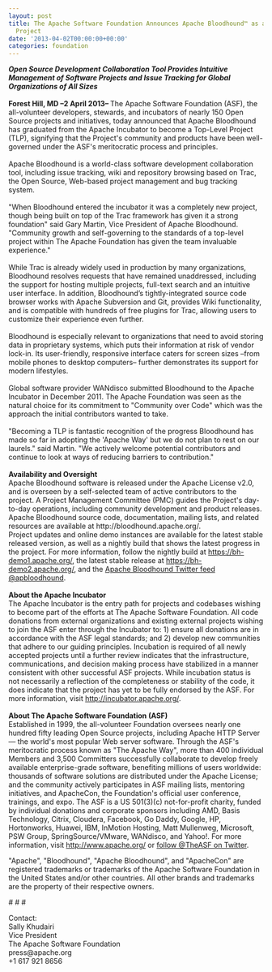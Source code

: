 ```yaml
---
layout: post
title: The Apache Software Foundation Announces Apache Bloodhound™ as a Top-Level
  Project
date: '2013-04-02T00:00:00+00:00'
categories: foundation
---
```

<div><b><i>Open Source Development Collaboration Tool Provides Intuitive Management of Software Projects and Issue Tracking for Global Organizations of All Sizes</i></b></div> 
  <div><b><br />Forest Hill, MD –2 April 2013– </b>The Apache Software Foundation (ASF), the all-volunteer developers, stewards, and incubators of nearly 150 Open Source projects and initiatives, today announced that Apache Bloodhound has graduated from the Apache Incubator to become a Top-Level Project (TLP), signifying that the Project's community and products have been well-governed under the ASF's meritocratic process and principles.</div> 
  <div><br />Apache Bloodhound is a world-class software development collaboration tool, including issue tracking, wiki and repository browsing based on Trac, the Open Source, Web-based project management and bug tracking system.</div> 
  <div><br />&quot;When Bloodhound entered the incubator it was a completely new project, though being built on top of the Trac framework has given it a strong foundation&quot; said Gary Martin, Vice President of Apache Bloodhound. &quot;Community growth and self-governing to the standards of a top-level project within The Apache Foundation has given the team invaluable experience.&quot;</div> 
  <div><br />While Trac is already widely used in production by many organizations, Bloodhound resolves requests that have remained unaddressed, including the support for hosting multiple projects, full-text search and an intuitive user interface. In addition, Bloodhound’s tightly-integrated source code browser works with Apache Subversion and Git, provides Wiki functionality, and is compatible with hundreds of free plugins for Trac, allowing users to customize their experience even further.</div> 
  <div><br />Bloodhound is especially relevant to organizations that need to avoid storing data in proprietary systems, which puts their information at risk of vendor lock-in. Its user-friendly, responsive interface caters for screen sizes –from mobile phones to desktop computers– further demonstrates its support for modern lifestyles.</div> 
  <div><br />Global software provider WANdisco submitted Bloodhound to the Apache Incubator in December 2011. The Apache Foundation was seen as the natural choice for its commitment to &quot;Community over Code&quot; which was the approach the initial contributors wanted to take.</div> 
  <div><br />&quot;Becoming a TLP is fantastic recognition of the progress Bloodhound has made so far in adopting the 'Apache Way' but we do not plan to rest on our laurels.&quot; said Martin. &quot;We actively welcome potential contributors and continue to look at ways of reducing barriers to contribution.&quot;</div> 
  <div><b><br />Availability and Oversight</b></div> 
  <div>Apache Bloodhound software is released under the Apache License v2.0, and is overseen by a self-selected team of active contributors to the project. A Project Management Committee (PMC) guides the Project's day-to-day operations, including community development and product releases. Apache Bloodhound source code, documentation, mailing lists, and related resources are available at http://bloodhound.apache.org/.&nbsp;</div> 
  <div>Project updates and online demo instances are available for the latest stable released version, as well as a nightly build that shows the latest progress in the project. For more information, follow the nightly build at <a href="https://bh-demo1.apache.org/">https://bh-demo1.apache.org/</a>, the latest stable release at <a href="https://bh-demo2.apache.org/">https://bh-demo2.apache.org/</a>, and the <a href="https://twitter.com/apbloodhound">Apache Bloodhound Twitter feed @apbloodhound</a>.</div> 
  <div><b><br />About the Apache Incubator</b></div> 
  <div>The Apache Incubator is the entry path for projects and codebases wishing to become part of the efforts at The Apache Software Foundation. All code donations from external organizations and existing external projects wishing to join the ASF enter through the Incubator to: 1) ensure all donations are in accordance with the ASF legal standards; and 2) develop new communities that adhere to our guiding principles. Incubation is required of all newly accepted projects until a further review indicates that the infrastructure, communications, and decision making process have stabilized in a manner consistent with other successful ASF projects. While incubation status is not necessarily a reflection of the completeness or stability of the code, it does indicate that the project has yet to be fully endorsed by the ASF. For more information, visit <a href="http://incubator.apache.org/">http://incubator.apache.org/</a>.</div> 
  <div><b><br />About The Apache Software Foundation (ASF)</b></div> 
  <div>Established in 1999, the all-volunteer Foundation oversees nearly one hundred fifty leading Open Source projects, including Apache HTTP Server — the world's most popular Web server software. Through the ASF's meritocratic process known as &quot;The Apache Way&quot;, more than 400 individual Members and 3,500 Committers successfully collaborate to develop freely available enterprise-grade software, benefiting millions of users worldwide: thousands of software solutions are distributed under the Apache License; and the community actively participates in ASF mailing lists, mentoring initiatives, and ApacheCon, the Foundation's official user conference, trainings, and expo. The ASF is a US 501(3)(c) not-for-profit charity, funded by individual donations and corporate sponsors including AMD, Basis Technology, Citrix, Cloudera, Facebook, Go Daddy, Google, HP, Hortonworks, Huawei, IBM, InMotion Hosting, Matt Mullenweg, Microsoft, PSW Group, SpringSource/VMware, WANdisco, and Yahoo!. For more information, visit <a href="http://www.apache.org/">http://www.apache.org/</a> or <a href="https://twitter.com/TheASF">follow @TheASF on Twitter</a>.</div> 
  <p>&quot;Apache&quot;, &quot;Bloodhound&quot;, &quot;Apache Bloodhound&quot;, and &quot;ApacheCon&quot; are registered trademarks or trademarks of the Apache Software Foundation in the United States and/or other countries. All other brands and trademarks are the property of their respective owners.</p> 
  <div> 
    <p># # #</p> 
  </div> 
  <div>Contact:</div> 
  <div>Sally Khudairi</div> 
  <div>Vice President</div> 
  <div>The Apache Software Foundation</div> 
  <div>press@apache.org</div> 
  <div>+1 617 921 8656</div>
